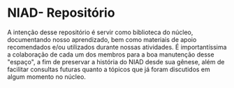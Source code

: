 # NIAD- Repositório
A intenção desse repositório é servir como biblioteca do núcleo, documentando nosso aprendizado, bem como materiais de apoio recomendados e/ou utilizados durante nossas atividades. É importantíssima a colaboração de cada um dos membros para a boa manutenção desse "espaço", a fim de preservar a história do NIAD desde sua gênese, além de facilitar consultas futuras quanto a tópicos que já foram discutidos em algum momento no núcleo.
